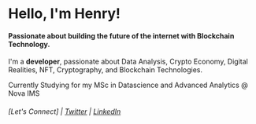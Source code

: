# Hello, I'm Henry!

#### Passionate about building the future of the internet with Blockchain Technology.

I'm a **developer**, passionate about Data Analysis, Crypto Economy, Digital Realities, NFT, Cryptography, and Blockchain Technologies.

Currently Studying for my MSc in Datascience and Advanced Analytics @ Nova IMS

###### [Let's Connect] | [Twitter](https://twitter.com/henrytirla)  | [LinkedIn](https://www.linkedin.com/in/henry-tirla/)




